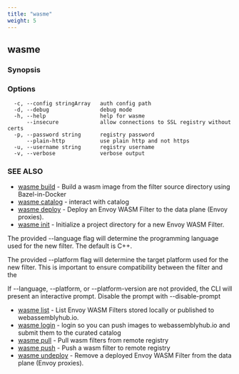 ```yaml
---
title: "wasme"
weight: 5
---
```

## wasme



### Synopsis



### Options

```
  -c, --config stringArray   auth config path
  -d, --debug                debug mode
  -h, --help                 help for wasme
      --insecure             allow connections to SSL registry without certs
  -p, --password string      registry password
      --plain-http           use plain http and not https
  -u, --username string      registry username
  -v, --verbose              verbose output
```

### SEE ALSO

* [wasme build](../wasme_build)	 - Build a wasm image from the filter source directory using Bazel-in-Docker
* [wasme catalog](../wasme_catalog)	 - interact with catalog
* [wasme deploy](../wasme_deploy)	 - Deploy an Envoy WASM Filter to the data plane (Envoy proxies).
* [wasme init](../wasme_init)	 - Initialize a project directory for a new Envoy WASM Filter.

The provided --language flag will determine the programming language used for the new filter. The default is 
C++.

The provided --platform flag will determine the target platform used for the new filter. This is important to 
ensure compatibility between the filter and the 

If --language, --platform, or --platform-version are not provided, the CLI will present an interactive prompt. Disable the prompt with --disable-prompt


* [wasme list](../wasme_list)	 - List Envoy WASM Filters stored locally or published to webassemblyhub.io.
* [wasme login](../wasme_login)	 - login so you can push images to webassemblyhub.io and submit them to the curated catalog
* [wasme pull](../wasme_pull)	 - Pull wasm filters from remote registry
* [wasme push](../wasme_push)	 - Push a wasm filter to remote registry
* [wasme undeploy](../wasme_undeploy)	 - Remove a deployed Envoy WASM Filter from the data plane (Envoy proxies).


